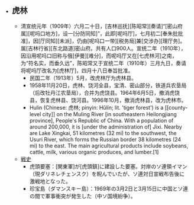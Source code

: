 - ## 虎林
    - 清宣统元年（1909年）六月二十日，[吉林巡抚][陈昭常][奏请]“[密山府属][呢吗口地方]，设一[分防同知]”，此即[呢吗厅]，七月初二[奉朱批批准]，因[厅同知][未派]，仍由[呢吗口一带][税务局]兼[交涉办][理厅务]。属[吉林行省][东北路道]密山府。共有人口900人。宣统二年（1910年），因沿用呢吗口旧称与俄[伊曼][难分]，而呢吗厅又在[七虎林河]之南，为“符名实，而垂久远”，陈昭常又于宣统二年（1910年）三月九日，奏请将呢吗厅改名为[虎林厅]，四月十八日奉旨批准。
        - 民国二年（1913年）5月，改虎林厅为虎林县。
        - 1958年11月20日，虎林、饶河全县，宝清、密山部分，铁道兵农垦局（后改牡丹江农垦局），合并为虎饶县。1964年6月5日，撤消虎饶县，恢复虎林县、饶河县。1996年10月，撤消虎林县，改为虎林市。
        - Hulin (Chinese: 虎林; pinyin: Hǔlín; lit. 'tiger forest') is a [[county-level city]] on the Muling River [in southeastern Heilongjiang province], People's Republic of China. With a population of around 200,000, it is [under the administration of] Jixi. Nearby are Lake Xingkai, 51 kilometres (32 mi) to the southwest, the Usuri River, which forms the Russian border 38 kilometres (24 mi) to the east. The main agricultural products include soybeans, cattle, milk, various organic produces, and lumber.[1]
    - [戦史](senshi)
        - 虎頭要塞：[関東軍]が[虎頭鎮]に建設した要塞。対岸のソ連領イマン（現ダリネレチェンスク）を睨んでいたが、ソ連対日宣戦布告後に激戦地となった。
        - 珍宝島（ダマンスキー島）：1969年の3月2日と3月15日に中国とソ連の間で軍事衝突が発生した（中ソ国境紛争）。
